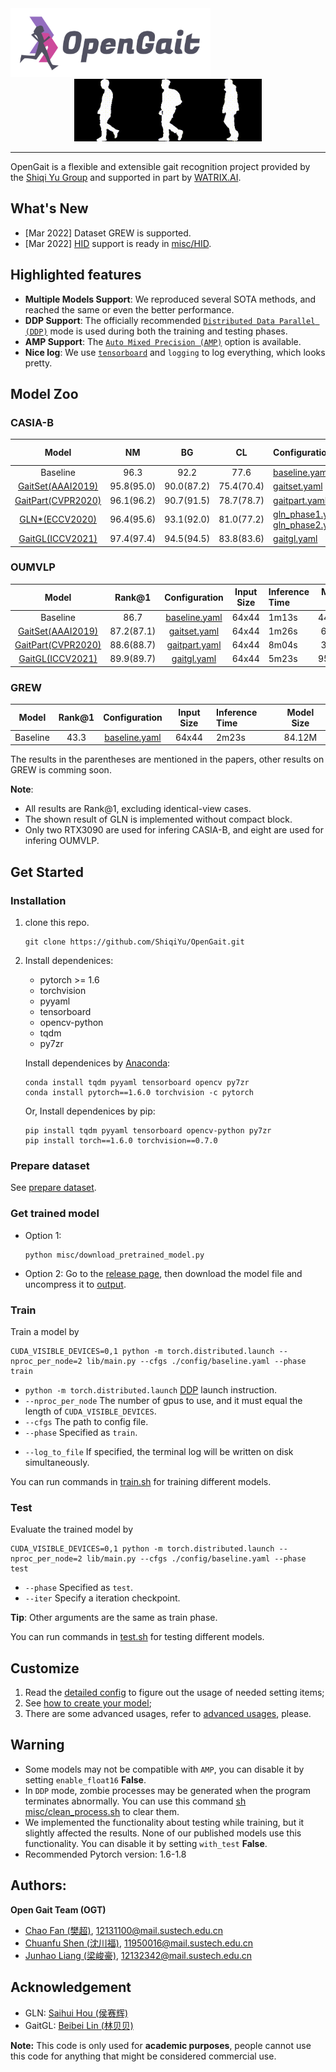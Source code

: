 <img src="./assets/logo2.png" width = "320" height = "110" alt="logo" />

<div align="center"><img src="./assets/nm.gif" width = "100" height = "100" alt="nm" /><img src="./assets/bg.gif" width = "100" height = "100" alt="bg" /><img src="./assets/cl.gif" width = "100" height = "100" alt="cl" /></div>

------------------------------------------

OpenGait is a flexible and extensible gait recognition project provided by the [Shiqi Yu Group](https://faculty.sustech.edu.cn/yusq/) and supported in part by [WATRIX.AI](http://www.watrix.ai).


## What's New
- [Mar 2022] Dataset GREW is supported.
- [Mar 2022] [HID](http://hid2022.iapr-tc4.org/) support is ready in [misc/HID](./misc/HID).

## Highlighted features
- **Multiple Models Support**: We reproduced several SOTA methods, and reached the same or even the better performance. 
- **DDP Support**: The officially recommended [`Distributed Data Parallel (DDP)`](https://pytorch.org/tutorials/intermediate/ddp_tutorial.html) mode is used during both the training and testing phases.
- **AMP Support**: The [`Auto Mixed Precision (AMP)`](https://pytorch.org/tutorials/recipes/recipes/amp_recipe.html?highlight=amp) option is available.
- **Nice log**: We use [`tensorboard`](https://pytorch.org/docs/stable/tensorboard.html) and `logging` to log everything, which looks pretty.

## Model Zoo

###  CASIA-B
|                                                                                          Model                                                                                          |     NM     |     BG     |     CL     | Configuration                                                                                | Input Size | Inference Time |   Model Size   |
| :-------------------------------------------------------------------------------------------------------------------------------------------------------------------------------------: | :--------: | :--------: | :--------: | :------------------------------------------------------------------------------------------- | :--------: | :------------: | :------------: |
|                                                                                        Baseline                                                                                         |    96.3    |    92.2    |    77.6    | [baseline.yaml](config/baseline.yaml)                                                        |   64x44    |      12s       |     3.78M      |
|                                                                [GaitSet(AAAI2019)](https://arxiv.org/pdf/1811.06186.pdf)                                                                | 95.8(95.0) | 90.0(87.2) | 75.4(70.4) | [gaitset.yaml](config/gaitset.yaml)                                                          |   64x44    |      13s       |     2.59M      |
|                                                   [GaitPart(CVPR2020)](http://home.ustc.edu.cn/~saihui/papers/cvpr2020_gaitpart.pdf)                                                    | 96.1(96.2) | 90.7(91.5) | 78.7(78.7) | [gaitpart.yaml](config/gaitpart.yaml)                                                        |   64x44    |      56s       |     1.20M      |
|                                                        [GLN*(ECCV2020)](http://home.ustc.edu.cn/~saihui/papers/eccv2020_gln.pdf)                                                        | 96.4(95.6) | 93.1(92.0) | 81.0(77.2) | [gln_phase1.yaml](config/gln/gln_phase1.yaml), [gln_phase2.yaml](config/gln/gln_phase2.yaml) |   128x88   |    47s/46s     | 8.54M / 14.70M |
| [GaitGL(ICCV2021)](https://openaccess.thecvf.com/content/ICCV2021/papers/Lin_Gait_Recognition_via_Effective_Global-Local_Feature_Representation_and_Local_Temporal_ICCV_2021_paper.pdf) | 97.4(97.4) | 94.5(94.5) | 83.8(83.6) | [gaitgl.yaml](config/gaitgl.yaml)                                                            |   64x44    |      38s       |     3.10M      |

### OUMVLP
|                                                                                          Model                                                                                          |   Rank@1   |                Configuration                 | Input Size | Inference Time | Model Size |
| :-------------------------------------------------------------------------------------------------------------------------------------------------------------------------------------: | :--------: | :------------------------------------------: | :--------: | :------------- | :--------: |
|                                                                                        Baseline                                                                                         |    86.7    | [baseline.yaml](config/baseline_OUMVLP.yaml) |   64x44    | 1m13s          |   44.11M   |
|                                                                [GaitSet(AAAI2019)](https://arxiv.org/pdf/1811.06186.pdf)                                                                | 87.2(87.1) |  [gaitset.yaml](config/gaitset_OUMVLP.yaml)  |   64x44    | 1m26s          |   6.31M    |
|                                                   [GaitPart(CVPR2020)](http://home.ustc.edu.cn/~saihui/papers/cvpr2020_gaitpart.pdf)                                                    | 88.6(88.7) | [gaitpart.yaml](config/gaitpart_OUMVLP.yaml) |   64x44    | 8m04s          |   3.78M    |
| [GaitGL(ICCV2021)](https://openaccess.thecvf.com/content/ICCV2021/papers/Lin_Gait_Recognition_via_Effective_Global-Local_Feature_Representation_and_Local_Temporal_ICCV_2021_paper.pdf) | 89.9(89.7) |   [gaitgl.yaml](config/gaitgl_OUMVLP.yaml)   |   64x44    | 5m23s          |   95.62M   |

### GREW
|                                                                                          Model                                                                                          |   Rank@1   |                Configuration                 | Input Size | Inference Time | Model Size |
| :-------------------------------------------------------------------------------------------------------------------------------------------------------------------------------------: | :--------: | :------------------------------------------: | :--------: | :------------- | :--------: |
|                                                                                        Baseline                                                                                         |    43.3    | [baseline.yaml](config/baseline_GREW.yaml) |   64x44    | 2m23s          |   84.12M   |

The results in the parentheses are mentioned in the papers, other results on GREW is comming soon.

**Note**:
- All results are Rank@1, excluding identical-view cases.
- The shown result of GLN is implemented without compact block. 
- Only two RTX3090 are used for infering CASIA-B, and eight are used for infering OUMVLP.



## Get Started
### Installation
1. clone this repo.
    ```
    git clone https://github.com/ShiqiYu/OpenGait.git
    ```
2. Install dependenices:
    - pytorch >= 1.6
    - torchvision
    - pyyaml
    - tensorboard
    - opencv-python
    - tqdm
    - py7zr
    
    Install dependenices by [Anaconda](https://conda.io/projects/conda/en/latest/user-guide/install/index.html):
    ```
    conda install tqdm pyyaml tensorboard opencv py7zr
    conda install pytorch==1.6.0 torchvision -c pytorch
    ```    
    Or, Install dependenices by pip:
    ```
    pip install tqdm pyyaml tensorboard opencv-python py7zr
    pip install torch==1.6.0 torchvision==0.7.0
    ```
### Prepare dataset
See [prepare dataset](docs/0.prepare_dataset.md).

### Get trained model
- Option 1:
    ```
    python misc/download_pretrained_model.py
    ```
- Option 2: Go to the [release page](https://github.com/ShiqiYu/OpenGait/releases/), then download the model file and uncompress it to [output](output).

### Train
Train a model by
```
CUDA_VISIBLE_DEVICES=0,1 python -m torch.distributed.launch --nproc_per_node=2 lib/main.py --cfgs ./config/baseline.yaml --phase train
```
- `python -m torch.distributed.launch` [DDP](https://pytorch.org/tutorials/intermediate/ddp_tutorial.html) launch instruction.
- `--nproc_per_node` The number of gpus to use, and it must equal the length of `CUDA_VISIBLE_DEVICES`.
- `--cfgs` The path to config file.
- `--phase` Specified as `train`.
<!-- - `--iter` You can specify a number of iterations or use `restore_hint` in the config file and resume training from there. -->
- `--log_to_file` If specified, the terminal log will be written on disk simultaneously. 

You can run commands in [train.sh](train.sh) for training different models.

### Test
Evaluate the trained model by
```
CUDA_VISIBLE_DEVICES=0,1 python -m torch.distributed.launch --nproc_per_node=2 lib/main.py --cfgs ./config/baseline.yaml --phase test
```
- `--phase` Specified as `test`.
- `--iter` Specify a iteration checkpoint.

**Tip**: Other arguments are the same as train phase.

You can run commands in [test.sh](test.sh) for testing different models.

## Customize
1. Read the [detailed config](docs/1.detailed_config.md) to figure out the usage of needed setting items;
2. See [how to create your model](docs/2.how_to_create_your_model.md);
3. There are some advanced usages, refer to [advanced usages](docs/3.advanced_usages.md), please.

## Warning
- Some models may not be compatible with `AMP`, you can disable it by setting `enable_float16` **False**.
- In `DDP` mode, zombie processes may be generated when the program terminates abnormally. You can use this command [sh misc/clean_process.sh](./misc/clean_process.sh) to clear them. 
- We implemented the functionality about testing while training, but it slightly affected the results. None of our published models use this functionality. You can disable it by setting `with_test` **False**.
- Recommended Pytorch version: 1.6-1.8 

## Authors:
**Open Gait Team (OGT)**
- [Chao Fan (樊超)](https://faculty.sustech.edu.cn/?p=128578&tagid=yusq&cat=2&iscss=1&snapid=1&orderby=date), 12131100@mail.sustech.edu.cn
- [Chuanfu Shen (沈川福)](https://faculty.sustech.edu.cn/?p=95396&tagid=yusq&cat=2&iscss=1&snapid=1&orderby=date), 11950016@mail.sustech.edu.cn
- [Junhao Liang (梁峻豪)](https://faculty.sustech.edu.cn/?p=95401&tagid=yusq&cat=2&iscss=1&snapid=1&orderby=date), 12132342@mail.sustech.edu.cn

## Acknowledgement
- GLN: [Saihui Hou (侯赛辉)](http://home.ustc.edu.cn/~saihui/index_english.html)
- GaitGL: [Beibei Lin (林贝贝)](https://scholar.google.com/citations?user=KyvHam4AAAAJ&hl=en&oi=ao)

<!-- ## Citation
```
``` -->

**Note:**
This code is only used for **academic purposes**, people cannot use this code for anything that might be considered commercial use.
